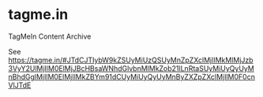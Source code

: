 # tagme.in
TagMeIn Content Archive

See https://tagme.in/#JTdCJTIybW9kZSUyMiUzQSUyMnZpZXclMjIlMkMlMjJzb3VyY2UlMjIlM0ElMjJBcHBsaWNhdGlvbnMlMkZob21lLnRtaSUyMiUyQyUyMnBhdGglMjIlM0ElMjIlMkZBYm91dCUyMiUyQyUyMnByZXZpZXclMjIlM0F0cnVlJTdE
